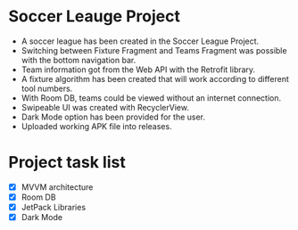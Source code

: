 # Soccer Leauge Project
 
- A soccer league has been created in the Soccer League Project.
- Switching between Fixture Fragment and Teams Fragment was possible with the bottom navigation bar.
- Team information got from the Web API with the Retrofit library.
- A fixture algorithm has been created that will work according to different tool numbers.
- With Room DB, teams could be viewed without an internet connection.
- Swipeable UI was created with RecyclerView.
- Dark Mode option has been provided for the user.
- Uploaded working APK file into releases.

# Project task list

- [x] MVVM architecture
- [x] Room DB
- [x] JetPack Libraries
- [x] Dark Mode
